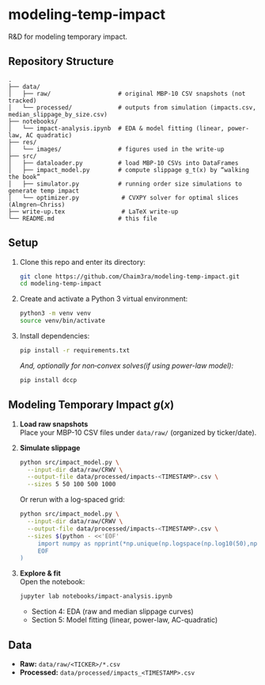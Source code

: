 # modeling-temp-impact
R&amp;D for modeling temporary impact. 

## Repository Structure

```
.
├── data/
│   ├── raw/                   # original MBP-10 CSV snapshots (not tracked)
│   └── processed/             # outputs from simulation (impacts.csv, median_slippage_by_size.csv)
├── notebooks/
│   └── impact-analysis.ipynb  # EDA & model fitting (linear, power-law, AC quadratic)
├── res/
│   └── images/                # figures used in the write-up
├── src/
│   ├── dataloader.py          # load MBP-10 CSVs into DataFrames
│   ├── impact_model.py        # compute slippage g_t(x) by “walking the book”
│   ├── simulator.py           # running order size simulations to generate temp impact
│   └── optimizer.py            # CVXPY solver for optimal slices (Almgren–Chriss)
├── write-up.tex                # LaTeX write-up
└── README.md                  # this file
```


## Setup

1. Clone this repo and enter its directory:
   ```bash
   git clone https://github.com/Chaim3ra/modeling-temp-impact.git
   cd modeling-temp-impact
   ```
2. Create and activate a Python 3 virtual environment:
   ```bash
   python3 -m venv venv
   source venv/bin/activate
   ```
3. Install dependencies:
   ```bash
   pip install -r requirements.txt
   ```
   _And, optionally for non‐convex solves(if using power-law model):_
   ```bash
   pip install dccp
   ```



## Modeling Temporary Impact $g(x$)

1. **Load raw snapshots**  
   Place your MBP-10 CSV files under `data/raw/` (organized by ticker/date).

2. **Simulate slippage**  
   ```bash
   python src/impact_model.py \
     --input-dir data/raw/CRWV \
     --output-file data/processed/impacts-<TIMESTAMP>.csv \
     --sizes 5 50 100 500 1000
   ```
   Or rerun with a log-spaced grid:
   ```bash
   python src/impact_model.py \
     --input-dir data/raw/CRWV \
     --output-file data/processed/impacts-<TIMESTAMP>.csv \
     --sizes $(python - <<'EOF'
        import numpy as npprint(*np.unique(np.logspace(np.log10(50),np.log10(5000),7).astype(int)))
        EOF
   )
   ```

3. **Explore & fit**  
   Open the notebook:
   ```bash
   jupyter lab notebooks/impact-analysis.ipynb
   ```
   - Section 4: EDA (raw and median slippage curves)  
   - Section 5: Model fitting (linear, power-law, AC-quadratic)






## Data

- **Raw:** `data/raw/<TICKER>/*.csv`
- **Processed:** `data/processed/impacts_<TIMESTAMP>.csv`